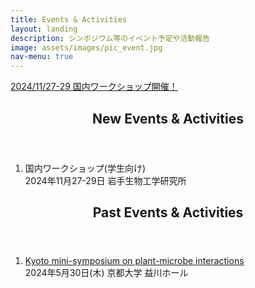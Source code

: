 ```yaml
---
title: Events & Activities
layout: landing
description: シンポジウム等のイベント予定や活動報告
image: assets/images/pic_event.jpg
nav-menu: true
---
```


<!-- Main -->
<div id="main">

<!-- New -->
<section id="one">
	<div class="inner">
		<a href="https://nlr-biology.github.io/Japan_workshop_2024" class="button next">2024/11/27-29 国内ワークショップ開催！</a>
	</div>
</section>

<!-- One -->
<section id="one">
	<div class="inner">
		<header class="major">
			<h2>New Events & Activities</h2>
		</header>
		<ol>
			<li>国内ワークショップ(学生向け)<br>2024年11月27-29日 岩手生物工学研究所</li>
			<!-- <li><a href="https://nlr-biology.github.io/Japan_workshop_2024">国内ワークショップ(学生向け)</a><br>2024年11月27-29日 岩手生物工学研究所</li> -->
		</ol>
		<header class="major">
			<h2>Past Events & Activities</h2>
		</header>
		<ol>
			<li>
				<div class="8u"><a href="https://nlr-biology.github.io/Kyoto_mini_sympo_May_30th">Kyoto mini-symposium on plant-microbe interactions</a><br>
				2024年5月30日(木) 京都大学 益川ホール</div>
				<div class="4u$"><span class="image fit"><img src="{% link assets/images/nlr_symposium_2024.jfif %}" alt="" /></span></div>
			</li>
		</ol>
	</div>
</section>
